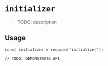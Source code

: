 # `initializer`

> TODO: description

## Usage

```
const initializer = require('initializer');

// TODO: DEMONSTRATE API
```

